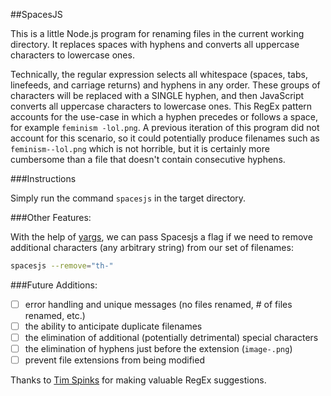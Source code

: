 ##SpacesJS

This is a little Node.js program for renaming files in the current working directory. It replaces spaces with hyphens and converts all uppercase characters to lowercase ones.

Technically, the regular expression selects all whitespace (spaces, tabs, linefeeds, and carriage returns) and hyphens in any order. These groups of characters will be replaced with a SINGLE hyphen, and then JavaScript converts all uppercase characters to lowercase ones. This RegEx pattern accounts for the use-case in which a hyphen precedes or follows a space, for example `feminism -lol.png`. A previous iteration of this program did not account for this scenario, so it could potentially produce filenames such as `feminism--lol.png` which is not horrible, but it is certainly more cumbersome than a file that doesn't contain consecutive hyphens.

###Instructions

Simply run the command `spacesjs` in the target directory.

###Other Features:

With the help of [yargs](https://www.npmjs.com/package/yargs), we can pass Spacesjs a flag if we need to remove additional characters (any arbitrary string) from our set of filenames:

```bash
spacesjs --remove="th-"
```

###Future Additions:

- [ ] error handling and unique messages (no files renamed, # of files renamed, etc.)
- [ ] the ability to anticipate duplicate filenames
- [ ] the elimination of additional (potentially detrimental) special characters
- [ ] the elimination of hyphens just before the extension (`image-.png`)
- [ ] prevent file extensions from being modified

Thanks to [Tim Spinks](https://github.com/monkishtypist) for making valuable RegEx suggestions.
